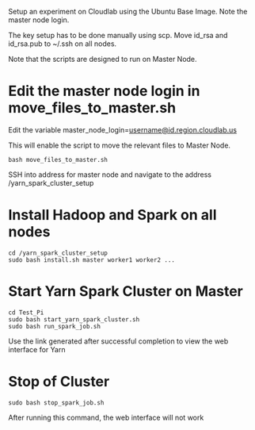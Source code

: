 Setup an experiment on Cloudlab using the Ubuntu Base Image. Note the master node login.

The key setup has to be done manually using scp. Move id_rsa and id_rsa.pub to ~/.ssh on all nodes. 

Note that the scripts are designed to run on Master Node.

# Edit the master node login in move_files_to_master.sh

Edit the variable master_node_login=username@id.region.cloudlab.us

This will enable the script to move the relevant files to Master Node. 
```
bash move_files_to_master.sh
```
SSH into address for master node and navigate to the address /yarn_spark_cluster_setup

# Install Hadoop and Spark on all nodes
```
cd /yarn_spark_cluster_setup
sudo bash install.sh master worker1 worker2 ...
```

# Start Yarn Spark Cluster on Master
```
cd Test_Pi
sudo bash start_yarn_spark_cluster.sh
sudo bash run_spark_job.sh
```
Use the link generated after successful completion to view the web interface for Yarn

# Stop of Cluster
```
sudo bash stop_spark_job.sh
```
After running this command, the web interface will not work
